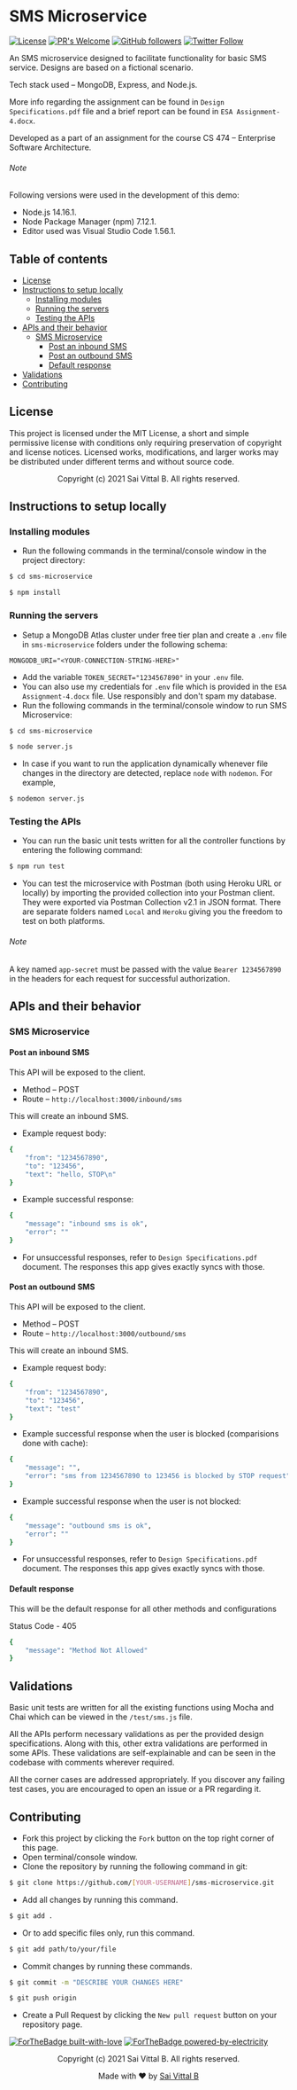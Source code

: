 # SMS Microservice
[![License](https://img.shields.io/badge/License-MIT-blue.svg)](https://opensource.org/licenses/MIT)
[![PR's Welcome](https://img.shields.io/badge/PRs-welcome-brightgreen.svg?style=flat)](http://makeapullrequest.com) 
[![GitHub followers](https://img.shields.io/github/followers/saivittalb.svg?style=social&label=Follow)](https://github.com/saivittalb?tab=followers) 
[![Twitter Follow](https://img.shields.io/twitter/follow/saivittalb.svg?style=social)](https://twitter.com/saivittalb)

An SMS microservice designed to facilitate functionality for basic SMS service. Designs are based on a fictional scenario. 

Tech stack used – MongoDB, Express, and Node.js.

More info regarding the assignment can be found in ```Design Specifications.pdf``` file and a brief report can be found in ```ESA Assignment-4.docx```.

Developed as a part of an assignment for the course CS 474 – Enterprise Software Architecture.

###### Note 
Following versions were used in the development of this demo:
- Node.js 14.16.1.
- Node Package Manager (npm) 7.12.1.
- Editor used was Visual Studio Code 1.56.1.

## Table of contents
* [License](#license)
* [Instructions to setup locally](#instructions-to-setup-locally)
    * [Installing modules](#installing-modules)
    * [Running the servers](#running-the-servers)
    * [Testing the APIs](#testing-the-apis)
* [APIs and their behavior](#apis-and-their-behavior)
    * [SMS Microservice](#sms-microservice)
        * [Post an inbound SMS](#post-an-inbound-sms)
        * [Post an outbound SMS](#post-an-outbound-sms)
        * [Default response](#default-response)
* [Validations](#validations)
* [Contributing](#contributing)

## License
This project is licensed under the MIT License, a short and simple permissive license with conditions only requiring preservation of copyright and license notices. Licensed works, modifications, and larger works may be distributed under different terms and without source code.

<p align="center"> Copyright (c) 2021 Sai Vittal B. All rights reserved.</p>

## Instructions to setup locally
### Installing modules
- Run the following commands in the terminal/console window in the project directory:
```bash
$ cd sms-microservice

$ npm install
```

### Running the servers
- Setup a MongoDB Atlas cluster under free tier plan and create a ```.env``` file in ```sms-microservice``` folders under the following schema:
```
MONGODB_URI="<YOUR-CONNECTION-STRING-HERE>"
```
- Add the variable ```TOKEN_SECRET="1234567890"``` in your ```.env``` file.
- You can also use my credentials for ```.env``` file which is provided in the ```ESA Assignment-4.docx``` file. Use responsibly and don't spam my database.
- Run the following commands in the terminal/console window to run SMS Microservice:
```bash
$ cd sms-microservice

$ node server.js
```
- In case if you want to run the application dynamically whenever file changes in the directory are detected, replace ```node``` with ```nodemon```. For example,
```bash
$ nodemon server.js
```

### Testing the APIs
- You can run the basic unit tests written for all the controller functions by entering the following command:
```bash
$ npm run test
```
- You can test the microservice with Postman (both using Heroku URL or locally) by importing the provided collection into your Postman client. They were exported via Postman Collection v2.1 in JSON format. There are separate folders named ```Local``` and ```Heroku``` giving you the freedom to test on both platforms.


###### Note
A key named ```app-secret``` must be passed with the value ```Bearer 1234567890``` in the headers for each request for successful authorization.

## APIs and their behavior
### SMS Microservice
#### Post an inbound SMS
This API will be exposed to the client.

- Method – POST
- Route – ```http://localhost:3000/inbound/sms```

This will create an inbound SMS.

- Example request body:
```bash
{
    "from": "1234567890",
    "to": "123456",
    "text": "hello, STOP\n"
}
```

- Example successful response:
```bash
{
    "message": "inbound sms is ok",
    "error": ""
}
```

- For unsuccessful responses, refer to ```Design Specifications.pdf``` document. The responses this app gives exactly syncs with those.

#### Post an outbound SMS
This API will be exposed to the client.

- Method – POST
- Route – ```http://localhost:3000/outbound/sms```

This will create an inbound SMS.

- Example request body:
```bash
{
    "from": "1234567890",
    "to": "123456",
    "text": "test"
}
```

- Example successful response when the user is blocked (comparisions done with cache):
```bash
{
    "message": "",
    "error": "sms from 1234567890 to 123456 is blocked by STOP request"
}
```

- Example successful response when the user is not blocked:
```bash
{
    "message": "outbound sms is ok",
    "error": ""
}
```

- For unsuccessful responses, refer to ```Design Specifications.pdf``` document. The responses this app gives exactly syncs with those.

#### Default response
This will be the default response for all other methods and configurations

Status Code - 405 
```bash
{
    "message": "Method Not Allowed"
}
```

## Validations
Basic unit tests are written for all the existing functions using Mocha and Chai which can be viewed in the ```/test/sms.js``` file.

All the APIs perform necessary validations as per the provided design specifications. Along with this, other extra validations are performed in some APIs. These validations are self-explainable and can be seen in the codebase with comments wherever required.

All the corner cases are addressed appropriately. If you discover any failing test cases, you are encouraged to open an issue or a PR regarding it.

## Contributing
- Fork this project by clicking the ```Fork``` button on the top right corner of this page.
- Open terminal/console window. 
- Clone the repository by running the following command in git:
 ```bash
$ git clone https://github.com/[YOUR-USERNAME]/sms-microservice.git
```
- Add all changes by running this command.
```bash
$ git add .
```
- Or to add specific files only, run this command.
```bash
$ git add path/to/your/file
```
- Commit changes by running these commands.
```bash
$ git commit -m "DESCRIBE YOUR CHANGES HERE"

$ git push origin
```
- Create a Pull Request by clicking the ```New pull request``` button on your repository page.

[![ForTheBadge built-with-love](http://ForTheBadge.com/images/badges/built-with-love.svg)](https://GitHub.com/saivittalb/) 
[![ForTheBadge powered-by-electricity](http://ForTheBadge.com/images/badges/powered-by-electricity.svg)](http://ForTheBadge.com)

<p align="center"> Copyright (c) 2021 Sai Vittal B. All rights reserved.</p>
<p align="center"> Made with ❤ by <a href="https://github.com/saivittalb">Sai Vittal B</a></p>
